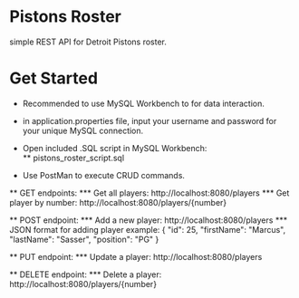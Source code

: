 # Pistons Roster
simple REST API for Detroit Pistons roster.

# Get Started
* Recommended to use MySQL Workbench to for data interaction.
* in application.properties file, input your username and password for your unique MySQL connection.
* Open included .SQL script in MySQL Workbench:  
** pistons_roster_script.sql

* Use PostMan to execute CRUD commands.

** GET endpoints:
*** Get all players: http://localhost:8080/players
*** Get player by number: http://localhost:8080/players/{number}

** POST endpoint:
*** Add a new player: http://localhost:8080/players
*** JSON format for adding player example: 
    {
      "id": 25,
      "firstName": "Marcus",
      "lastName": "Sasser",
      "position": "PG"
      }

** PUT endpoint:
*** Update a player: http://localhost:8080/players

** DELETE endpoint:
*** Delete a player: http://localhost:8080/players/{number}
